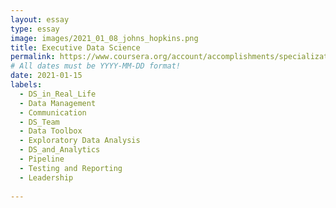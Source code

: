 ```yaml
---
layout: essay
type: essay
image: images/2021_01_08_johns_hopkins.png
title: Executive Data Science
permalink: https://www.coursera.org/account/accomplishments/specialization/U2A69T73YJDH
# All dates must be YYYY-MM-DD format!
date: 2021-01-15
labels:
  - DS_in_Real_Life
  - Data Management
  - Communication
  - DS_Team
  - Data Toolbox
  - Exploratory Data Analysis
  - DS_and_Analytics
  - Pipeline
  - Testing and Reporting
  - Leadership
  
---
```



